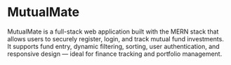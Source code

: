 # MutualMate
MutualMate is a full-stack web application built with the MERN stack that allows users to securely register, login, and track mutual fund investments. It supports fund entry, dynamic filtering, sorting, user authentication, and responsive design — ideal for finance tracking and portfolio management.
